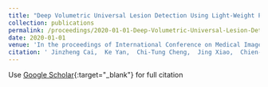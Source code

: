 ```yaml
---
title: "Deep Volumetric Universal Lesion Detection Using Light-Weight Pseudo 3D Convolution and Surface Point Regression"
collection: publications
permalink: /proceedings/2020-01-01-Deep-Volumetric-Universal-Lesion-Detection-Using-Light-Weight-Pseudo-3D-Convolution-and-Surface-Point-Regression
date: 2020-01-01
venue: 'In the proceedings of International Conference on Medical Image Computing and Computer-Assisted Intervention'
citation: ' Jinzheng Cai,  Ke Yan,  Chi-Tung Cheng,  Jing Xiao,  Chien-Hung Liao,  Le Lu,  <b>Adam P Harrison</b>, &quot;Deep Volumetric Universal Lesion Detection Using Light-Weight Pseudo 3D Convolution and Surface Point Regression.&quot; In the proceedings of International Conference on Medical Image Computing and Computer-Assisted Intervention, 2020.'
---
```

Use [Google Scholar](https://scholar.google.com/scholar?q=Deep+Volumetric+Universal+Lesion+Detection+Using+Light+Weight+Pseudo+3D+Convolution+and+Surface+Point+Regression){:target="_blank"} for full citation